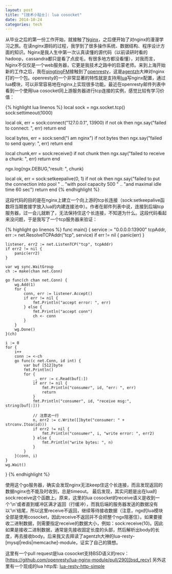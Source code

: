 ```yaml
---
layout: post
title: "[技术小贴士]: lua cosocket"
date: 2014-10-24
categories: tech
---
```


从毕业之后的第一份工作开始，就接触了[Nginx][ngx_url]，之后便开始了对nginx的漫漫学习之旅。在读nginx源码的过程，我学到了很多操作系统、数据结构、程序设计方面的知识。Nginx是我人生中第一次认真读懂的源代码（以前读研时看的hadoop，cassandra都只是看了点皮毛，有很多地方都没看懂），对我而言，Nginx不仅仅是一个web服务器，它更是我技术之路中的启蒙老师。来到上海开始新的工作之后，我在[qingtingFM][qt_url]接触到了[openresty][openresty_url]，这是[agentzh][agentzh_blog]大神对nginx打的一个包。openresty的一个非常显著的特性就是支持用[lua][lua_url]写nginx配置，通过lua模块，可以非常容易地在nginx上实现很多功能。最近在openresty邮件列表中看到一个使用lua cosocket同上游服务器进行tcp连接的实例，感觉比较有学习价值：

{% highlight lua linenos %}
local sock = ngx.socket.tcp()
sock:settimeout(1000)

local ok, err = sock:connect("127.0.0.1", 13900)
if not ok then
    ngx.say("failed to connect: ", err)
    return
end

local bytes, err = sock:send("I am nginx")
if not bytes then
    ngx.say("failed to send query: ", err)
    return
end
 
local chunk,err = sock:receive()
if not chunk then
    ngx.say("failed to receive a chunk: ", err)
    return
end
 
ngx.log(ngx.DEBUG,"result: ", chunk)

local ok, err = sock:setkeepalive(0, 1)
if not ok then
    ngx.say("failed to put the connection into pool "
        .. "with pool capacity 500 "
        .. "and maximal idle time 60 sec")
    return
end
{% endhighlight %}

这段代码的目的是在nginx上建立一个向上游的tcp长连接（sock:setkeepalive函数将当期套接字放入lua的内建连接池中）。作者在邮件列表中说，连接到后端tcp服务器，过一会儿就断了，无法保持住这个长连接，不知道为什么。这段代码看起来没问题，于是我写了一个tcp服务器来验证：

{% highlight go linenos %}
func main() {
	service := "0.0.0.0:13900"
	tcpAddr, err := net.ResolveTCPAddr("tcp", service)
	if err != nil {
		panic(err)
	}

	listener, err2 := net.ListenTCP("tcp", tcpAddr)
	if err2 != nil {
		panic(err2)
	}

	var wg sync.WaitGroup
	ch := make(chan net.Conn)

	go func(ch chan net.Conn) {
		wg.Add(1)
		for {
			conn, err := listener.Accept()
			if err != nil {
				fmt.Println("accept error: ", err)
			} else {
				fmt.Println("accept conn")
				ch <- conn
			}
		}
		wg.Done()
	}(ch)

	i := 0
	for {
		i++
		conn := <-ch
		go func(c net.Conn, id int) {
			var buf [512]byte
			fmt.Println()
			for {
				_, err := c.Read(buf[:])
				if err != nil {
					fmt.Println("consumer", id, "err: ", err)
					return
				}
				fmt.Println("consumer", id, "receive msg:", string(buf[:]))

				// 注意这一行
				n, err2 := c.Write([]byte("consumer: " + strconv.Itoa(id)))
				if err2 != nil {
					fmt.Println("consumer", i, "write error: ", err2)
				} else {
					fmt.Println("write bytes: ", n)
				}
			}
		}(conn, i)
	}
	wg.Wait()
}
{% endhighlight %}

使用这个go服务器，确实会发现nginx无法keep住这个长连接，而且发现返回的数据nginx也不能及时收到，总是timeout。
最后发现，其实问题是出在lua的sock:receive这个函数上。原来，这里的lua cosocket的receive语义是收到一个'\n'或者直到缓冲区满才返回（行缓冲），而我后端的服务器发送的数据没有以'\n'结尾，所以这里receive不返回，继续等待接收数据（注意，ngx的lua模块全部是使用cosocket，因此receive不返回并不会把整个ngx阻塞住）。如果要接收二进制数据，则需要指定receive的数据大小，例如：sock:receive(10)。因此如果是接收二进制数据，通常是先接收固定长度的头部，然后解析出body的长度，再去接收body。后来我又去拜读了agentzh大神的lua-resty-[mysql|redis|memcache]-module，证实了自己的猜想。

这里有一个pull request是lua cosocket支持BSD语义的recv： [https://github.com/openresty/lua-nginx-module/pull/290][bsd_recv]
另外这里有一个现成的lua http库: [lua-resty-http-simple][lua_http]

[ngx_url]: http://nginx.com/
[qt_url]: http://www.qingting.fm/
[openresty_url]: http://openresty.org/
[agentzh_blog]: http://blog.sina.com.cn/s/articlelist_1834459124_0_1.html
[lua_url]: http://www.lua.org/
[bsd_recv]: https://github.com/openresty/lua-nginx-module/pull/290
[lua_http]: https://github.com/bakins/lua-resty-http-simple
